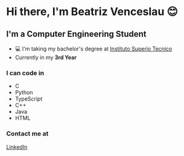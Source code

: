 # Hi there, I'm Beatriz Venceslau :blush:

## I'm a Computer Engineering Student
- :computer: I'm taking my bachelor's degree at [Instituto Superio Tecnico](https://tecnico.ulisboa.pt/en/)
- Currently in my **3rd Year**

### I can code in
- C
- Python
- TypeScript
- C++
- Java
- HTML

### Contact me at
[LinkedIn](https://www.linkedin.com/in/beatriz-venceslau-engineering/)

